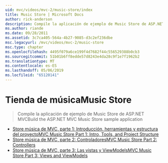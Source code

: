 ```yaml
---
uid: mvc/videos/mvc-2/music-store/index
title: Music Store | Microsoft Docs
author: rick-anderson
description: Compile la aplicación de ejemplo de Music Store de ASP.NET MVC
ms.author: riande
ms.date: 09/28/2011
ms.assetid: 3c7ca405-564a-4b27-9085-d3c2ef236dbe
msc.legacyurl: /mvc/videos/mvc-2/music-store
msc.type: chapter
ms.openlocfilehash: 4495f079a6ce199f4d7682f44c556529388b0cb3
ms.sourcegitcommit: 51b01b6ff8edde57d8243e4da28c9f1e7f1962b2
ms.translationtype: MT
ms.contentlocale: es-ES
ms.lasthandoff: 05/06/2019
ms.locfileid: "65120141"
---
```

# <a name="music-store"></a><span data-ttu-id="4e1e5-103">Tienda de música</span><span class="sxs-lookup"><span data-stu-id="4e1e5-103">Music Store</span></span>

> <span data-ttu-id="4e1e5-104">Compile la aplicación de ejemplo de Music Store de ASP.NET MVC</span><span class="sxs-lookup"><span data-stu-id="4e1e5-104">Build the ASP.NET MVC Music Store sample application</span></span>

- [<span data-ttu-id="4e1e5-105">Store música de MVC, parte 1: Introducción, herramientas y estructura del proyecto</span><span class="sxs-lookup"><span data-stu-id="4e1e5-105">MVC Music Store Part 1: Intro, Tools, and Project Structure</span></span>](mvc-music-store-part-1-intro-tools-and-project-structure.md)
- [<span data-ttu-id="4e1e5-106">Store música de MVC, parte 2: Controladores</span><span class="sxs-lookup"><span data-stu-id="4e1e5-106">MVC Music Store Part 2: Controllers</span></span>](mvc-music-store-part-2-controllers.md)
- [<span data-ttu-id="4e1e5-107">Store música de MVC, parte 3: Las vistas y ViewModels</span><span class="sxs-lookup"><span data-stu-id="4e1e5-107">MVC Music Store Part 3: Views and ViewModels</span></span>](mvc-music-store-part-3-views-and-viewmodels.md)

